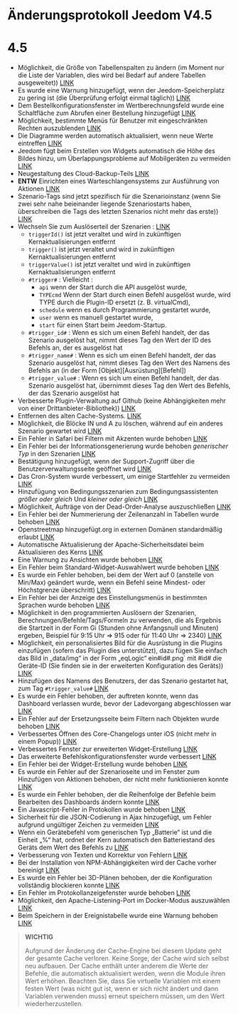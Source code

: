 # Änderungsprotokoll Jeedom V4.5

# 4.5

- Möglichkeit, die Größe von Tabellenspalten zu ändern (im Moment nur die Liste der Variablen, dies wird bei Bedarf auf andere Tabellen ausgeweitet)) [LINK](https://github.com/jeedom/core/issues/2499)
- Es wurde eine Warnung hinzugefügt, wenn der Jeedom-Speicherplatz zu gering ist (die Überprüfung erfolgt einmal täglich)) [LINK](https://github.com/jeedom/core/issues/2438)
- Dem Bestellkonfigurationsfenster im Wertberechnungsfeld wurde eine Schaltfläche zum Abrufen einer Bestellung hinzugefügt [LINK](https://github.com/jeedom/core/issues/2776)
- Möglichkeit, bestimmte Menüs für Benutzer mit eingeschränkten Rechten auszublenden [LINK](https://github.com/jeedom/core/issues/2651)
- Die Diagramme werden automatisch aktualisiert, wenn neue Werte eintreffen [LINK](https://github.com/jeedom/core/issues/2749)
- Jeedom fügt beim Erstellen von Widgets automatisch die Höhe des Bildes hinzu, um Überlappungsprobleme auf Mobilgeräten zu vermeiden [LINK](https://github.com/jeedom/core/issues/2539)
- Neugestaltung des Cloud-Backup-Teils [LINK](https://github.com/jeedom/core/issues/2765)
- **ENTW** Einrichten eines Warteschlangensystems zur Ausführung von Aktionen [LINK](https://github.com/jeedom/core/issues/2489)
- Szenario-Tags sind jetzt spezifisch für die Szenarioinstanz (wenn Sie zwei sehr nahe beieinander liegende Szenariostarts haben, überschreiben die Tags des letzten Szenarios nicht mehr das erste)) [LINK](https://github.com/jeedom/core/issues/2763)
- Wechseln Sie zum Auslöserteil der Szenarien : [LINK](https://github.com/jeedom/core/issues/2414)
  - ``triggerId()`` ist jetzt veraltet und wird in zukünftigen Kernaktualisierungen entfernt
  - ``trigger()`` ist jetzt veraltet und wird in zukünftigen Kernaktualisierungen entfernt
  - ``triggerValue()`` ist jetzt veraltet und wird in zukünftigen Kernaktualisierungen entfernt
  - ``#trigger#`` : Vielleicht :
    - ``api`` wenn der Start durch die API ausgelöst wurde,
    - ``TYPEcmd`` Wenn der Start durch einen Befehl ausgelöst wurde, wird TYPE durch die Plugin-ID ersetzt (z. B. virtualCmd),
    - ``schedule`` wenn es durch Programmierung gestartet wurde,
    - ``user`` wenn es manuell gestartet wurde,
    - ``start`` für einen Start beim Jeedom-Startup.
  - ``#trigger_id#`` : Wenn es sich um einen Befehl handelt, der das Szenario ausgelöst hat, nimmt dieses Tag den Wert der ID des Befehls an, der es ausgelöst hat
  - ``#trigger_name#`` : Wenn es sich um einen Befehl handelt, der das Szenario ausgelöst hat, nimmt dieses Tag den Wert des Namens des Befehls an (in der Form [Objekt][Ausrüstung][Befehl])
  - ``#trigger_value#`` : Wenn es sich um einen Befehl handelt, der das Szenario ausgelöst hat, übernimmt dieses Tag den Wert des Befehls, der das Szenario ausgelöst hat
- Verbesserte Plugin-Verwaltung auf Github (keine Abhängigkeiten mehr von einer Drittanbieter-Bibliothek)) [LINK](https://github.com/jeedom/core/issues/2567)
- Entfernen des alten Cache-Systems. [LINK](https://github.com/jeedom/core/pull/2799)
- Möglichkeit, die Blöcke IN und A zu löschen, während auf ein anderes Szenario gewartet wird [LINK](https://github.com/jeedom/core/pull/2379)
- Ein Fehler in Safari bei Filtern mit Akzenten wurde behoben [LINK](https://github.com/jeedom/core/pull/2754)
- Ein Fehler bei der Informationsgenerierung wurde behoben *generischer Typ* in den Szenarien [LINK](https://github.com/jeedom/core/pull/2806)
- Bestätigung hinzugefügt, wenn der Support-Zugriff über die Benutzerverwaltungsseite geöffnet wird [LINK](https://github.com/jeedom/core/pull/2809)
- Das Cron-System wurde verbessert, um einige Startfehler zu vermeiden [LINK](https://github.com/jeedom/core/commit/533d6d4d508ffe5815f7ba6355ec45497df73313)
- Hinzufügung von Bedingungsszenarien zum Bedingungsassistenten *größer oder gleich* Und *kleiner oder gleich* [LINK](https://github.com/jeedom/core/issues/2810)
- Möglichkeit, Aufträge von der Dead-Order-Analyse auszuschließen [LINK](https://github.com/jeedom/core/issues/2812)
- Ein Fehler bei der Nummerierung der Zeilenanzahl in Tabellen wurde behoben [LINK](https://github.com/jeedom/core/commit/0e9e44492e29f7d0842b2c9b3df39d0d98957c83)
- Openstreetmap hinzugefügt.org in externen Domänen standardmäßig erlaubt [LINK](https://github.com/jeedom/core/commit/2d62c64f0bd1958372844f6859ef691f88852422)
- Automatische Aktualisierung der Apache-Sicherheitsdatei beim Aktualisieren des Kerns [LINK](https://github.com/jeedom/core/issues/2815)
- Eine Warnung zu Ansichten wurde behoben [LINK](https://github.com/jeedom/core/pull/2816)
- Ein Fehler beim Standard-Widget-Auswahlwert wurde behoben [LINK](https://github.com/jeedom/core/pull/2813)
- Es wurde ein Fehler behoben, bei dem der Wert auf 0 (anstelle von Min/Max) geändert wurde, wenn ein Befehl seine Mindest- oder Höchstgrenze überschritt) [LINK](https://github.com/jeedom/core/issues/2819)
- Ein Fehler bei der Anzeige des Einstellungsmenüs in bestimmten Sprachen wurde behoben [LINK](https://github.com/jeedom/core/issues/2821)
- Möglichkeit in den programmierten Auslösern der Szenarien, Berechnungen/Befehle/Tags/Formeln zu verwenden, die als Ergebnis die Startzeit in der Form Gi (Stunden ohne Anfangsnull und Minuten) ergeben, Beispiel für 9:15 Uhr => 915 oder für 11:40 Uhr => 2340) [LINK](https://github.com/jeedom/core/pull/2808)
- Möglichkeit, ein personalisiertes Bild für die Ausrüstung in die Plugins einzufügen (sofern das Plugin dies unterstützt), dazu fügen Sie einfach das Bild in „data/img“ in der Form „eqLogic“ ein#id#.png` mit #id# die Geräte-ID (Sie finden sie in der erweiterten Konfiguration des Geräts)) [LINK](https://github.com/jeedom/core/pull/2802)
- Hinzufügen des Namens des Benutzers, der das Szenario gestartet hat, zum Tag ``#trigger_value#`` [LINK](https://github.com/jeedom/core/pull/2382)
- Es wurde ein Fehler behoben, der auftreten konnte, wenn das Dashboard verlassen wurde, bevor der Ladevorgang abgeschlossen war [LINK](https://github.com/jeedom/core/pull/2827)
- Ein Fehler auf der Ersetzungsseite beim Filtern nach Objekten wurde behoben [LINK](https://github.com/jeedom/core/issues/2833)
- Verbessertes Öffnen des Core-Changelogs unter iOS (nicht mehr in einem Popup)) [LINK](https://github.com/jeedom/core/issues/2835)
- Verbessertes Fenster zur erweiterten Widget-Erstellung [LINK](https://github.com/jeedom/core/pull/2836)
- Das erweiterte Befehlskonfigurationsfenster wurde verbessert [LINK](https://github.com/jeedom/core/pull/2837)
- Ein Fehler bei der Widget-Erstellung wurde behoben [LINK](https://github.com/jeedom/core/pull/2838)
- Es wurde ein Fehler auf der Szenarioseite und im Fenster zum Hinzufügen von Aktionen behoben, der nicht mehr funktionieren konnte [LINK](https://github.com/jeedom/core/issues/2839)
- Es wurde ein Fehler behoben, der die Reihenfolge der Befehle beim Bearbeiten des Dashboards ändern konnte [LINK](https://github.com/jeedom/core/issues/2841)
- Ein Javascript-Fehler in Protokollen wurde behoben [LINK](https://github.com/jeedom/core/issues/2840)
- Sicherheit für die JSON-Codierung in Ajax hinzugefügt, um Fehler aufgrund ungültiger Zeichen zu vermeiden [LINK](https://github.com/jeedom/core/commit/0784cbf9e409cfc50dd9c3d085c329c7eaba7042)
- Wenn ein Gerätebefehl vom generischen Typ „Batterie“ ist und die Einheit „%“ hat, ordnet der Kern automatisch den Batteriestand des Geräts dem Wert des Befehls zu [LINK](https://github.com/jeedom/core/issues/2842)
- Verbesserung von Texten und Korrektur von Fehlern [LINK](https://github.com/jeedom/core/pull/2834)
- Bei der Installation von NPM-Abhängigkeiten wird der Cache vorher bereinigt [LINK](https://github.com/jeedom/core/commit/1a151208e0a66b88ea61dca8d112d20bb045c8d9)
- Es wurde ein Fehler bei 3D-Plänen behoben, der die Konfiguration vollständig blockieren konnte [LINK](https://github.com/jeedom/core/pull/2849)
- Ein Fehler im Protokollanzeigefenster wurde behoben [LINK](https://github.com/jeedom/core/pull/2850)
- Möglichkeit, den Apache-Listening-Port im Docker-Modus auszuwählen [LINK](https://github.com/jeedom/core/pull/2847)
- Beim Speichern in der Ereignistabelle wurde eine Warnung behoben [LINK](https://github.com/jeedom/core/issues/2851)

>**WICHTIG**
>
> Aufgrund der Änderung der Cache-Engine bei diesem Update geht der gesamte Cache verloren. Keine Sorge, der Cache wird sich selbst neu aufbauen. Der Cache enthält unter anderem die Werte der Befehle, die automatisch aktualisiert werden, wenn die Module ihren Wert erhöhen. Beachten Sie, dass Sie virtuelle Variablen mit einem festen Wert (was nicht gut ist, wenn er sich nicht ändert und dann Variablen verwenden muss) erneut speichern müssen, um den Wert wiederherzustellen.
